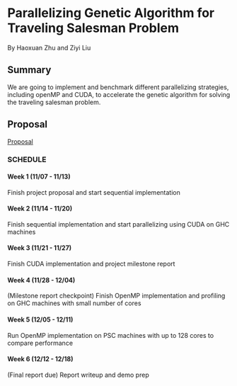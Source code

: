# Parallelizing Genetic Algorithm for Traveling Salesman Problem
By Haoxuan Zhu and Ziyi Liu

## Summary
We are going to implement and benchmark different parallelizing strategies, including openMP and CUDA, to accelerate the genetic algorithm for solving the traveling salesman problem.

## Proposal
[Proposal](https://hxzhu9819.github.io/pGA/proposal)

### SCHEDULE
#### Week 1 (11/07 - 11/13)
Finish project proposal and start sequential implementation
#### Week 2 (11/14 - 11/20)
Finish sequential implementation and start parallelizing using CUDA on GHC machines
#### Week 3 (11/21 - 11/27)
Finish CUDA implementation and project milestone report 
#### Week 4 (11/28 - 12/04)
(Milestone report checkpoint) Finish OpenMP implementation and profiling on GHC machines with small number of cores 
#### Week 5 (12/05 - 12/11)
Run OpenMP implementation on PSC machines with up to 128 cores to compare performance
#### Week 6 (12/12 - 12/18)
(Final report due) Report writeup and demo prep 